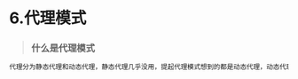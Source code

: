 # 6.代理模式



> ### 什么是代理模式

```java
代理分为静态代理和动态代理，静态代理几乎没用，提起代理模式想到的都是动态代理，动态代理就是在运行期生成一个字节码文件里面包裹着要执行的方法，在目标方法执行前后执行一些特定的操作，最典型的就是事务操作
```


